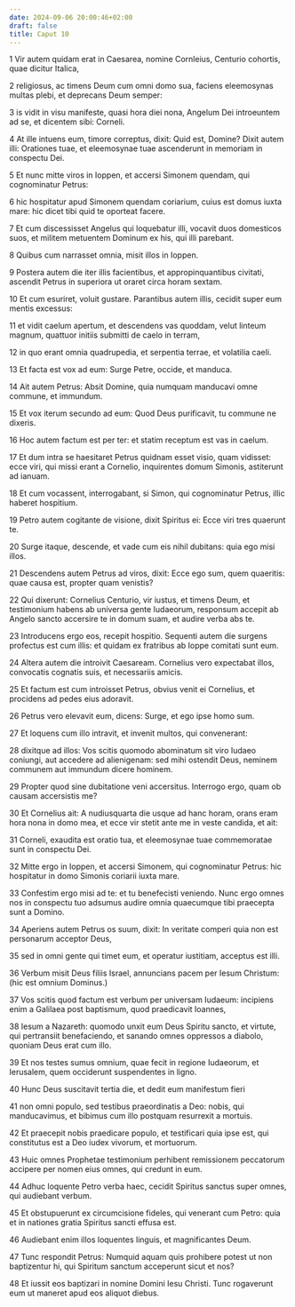 ```yaml
---
date: 2024-09-06 20:00:46+02:00
draft: false
title: Caput 10
---
```





1 Vir autem quidam erat in Caesarea, nomine Cornleius, Centurio cohortis, quae dicitur Italica,

2 religiosus, ac timens Deum cum omni domo sua, faciens eleemosynas multas plebi, et deprecans Deum semper:

3 is vidit in visu manifeste, quasi hora diei nona, Angelum Dei introeuntem ad se, et dicentem sibi: Corneli.

4 At ille intuens eum, timore correptus, dixit: Quid est, Domine? Dixit autem illi: Orationes tuae, et eleemosynae tuae ascenderunt in memoriam in conspectu Dei.

5 Et nunc mitte viros in Ioppen, et accersi Simonem quendam, qui cognominatur Petrus:

6 hic hospitatur apud Simonem quendam coriarium, cuius est domus iuxta mare: hic dicet tibi quid te oporteat facere.

7 Et cum discessisset Angelus qui loquebatur illi, vocavit duos domesticos suos, et militem metuentem Dominum ex his, qui illi parebant.

8 Quibus cum narrasset omnia, misit illos in Ioppen.

9 Postera autem die iter illis facientibus, et appropinquantibus civitati, ascendit Petrus in superiora ut oraret circa horam sextam.

10 Et cum esuriret, voluit gustare. Parantibus autem illis, cecidit super eum mentis excessus:

11 et vidit caelum apertum, et descendens vas quoddam, velut linteum magnum, quattuor initiis submitti de caelo in terram,

12 in quo erant omnia quadrupedia, et serpentia terrae, et volatilia caeli.

13 Et facta est vox ad eum: Surge Petre, occide, et manduca.

14 Ait autem Petrus: Absit Domine, quia numquam manducavi omne commune, et immundum.

15 Et vox iterum secundo ad eum: Quod Deus purificavit, tu commune ne dixeris.

16 Hoc autem factum est per ter: et statim receptum est vas in caelum.

17 Et dum intra se haesitaret Petrus quidnam esset visio, quam vidisset: ecce viri, qui missi erant a Cornelio, inquirentes domum Simonis, astiterunt ad ianuam.

18 Et cum vocassent, interrogabant, si Simon, qui cognominatur Petrus, illic haberet hospitium.

19 Petro autem cogitante de visione, dixit Spiritus ei: Ecce viri tres quaerunt te.

20 Surge itaque, descende, et vade cum eis nihil dubitans: quia ego misi illos.

21 Descendens autem Petrus ad viros, dixit: Ecce ego sum, quem quaeritis: quae causa est, propter quam venistis?

22 Qui dixerunt: Cornelius Centurio, vir iustus, et timens Deum, et testimonium habens ab universa gente Iudaeorum, responsum accepit ab Angelo sancto accersire te in domum suam, et audire verba abs te.

23 Introducens ergo eos, recepit hospitio. Sequenti autem die surgens profectus est cum illis: et quidam ex fratribus ab Ioppe comitati sunt eum.

24 Altera autem die introivit Caesaream. Cornelius vero expectabat illos, convocatis cognatis suis, et necessariis amicis.

25 Et factum est cum introisset Petrus, obvius venit ei Cornelius, et procidens ad pedes eius adoravit.

26 Petrus vero elevavit eum, dicens: Surge, et ego ipse homo sum.

27 Et loquens cum illo intravit, et invenit multos, qui convenerant:

28 dixitque ad illos: Vos scitis quomodo abominatum sit viro Iudaeo coniungi, aut accedere ad alienigenam: sed mihi ostendit Deus, neminem communem aut immundum dicere hominem.

29 Propter quod sine dubitatione veni accersitus. Interrogo ergo, quam ob causam accersistis me?

30 Et Cornelius ait: A nudiusquarta die usque ad hanc horam, orans eram hora nona in domo mea, et ecce vir stetit ante me in veste candida, et ait:

31 Corneli, exaudita est oratio tua, et eleemosynae tuae commemoratae sunt in conspectu Dei.

32 Mitte ergo in Ioppen, et accersi Simonem, qui cognominatur Petrus: hic hospitatur in domo Simonis coriarii iuxta mare.

33 Confestim ergo misi ad te: et tu benefecisti veniendo. Nunc ergo omnes nos in conspectu tuo adsumus audire omnia quaecumque tibi praecepta sunt a Domino.

34 Aperiens autem Petrus os suum, dixit: In veritate comperi quia non est personarum acceptor Deus,

35 sed in omni gente qui timet eum, et operatur iustitiam, acceptus est illi.

36 Verbum misit Deus filiis Israel, annuncians pacem per Iesum Christum: (hic est omnium Dominus.)

37 Vos scitis quod factum est verbum per universam Iudaeum: incipiens enim a Galilaea post baptismum, quod praedicavit Ioannes,

38 Iesum a Nazareth: quomodo unxit eum Deus Spiritu sancto, et virtute, qui pertransiit benefaciendo, et sanando omnes oppressos a diabolo, quoniam Deus erat cum illo.

39 Et nos testes sumus omnium, quae fecit in regione Iudaeorum, et Ierusalem, quem occiderunt suspendentes in ligno.

40 Hunc Deus suscitavit tertia die, et dedit eum manifestum fieri

41 non omni populo, sed testibus praeordinatis a Deo: nobis, qui manducavimus, et bibimus cum illo postquam resurrexit a mortuis.

42 Et praecepit nobis praedicare populo, et testificari quia ipse est, qui constitutus est a Deo iudex vivorum, et mortuorum.

43 Huic omnes Prophetae testimonium perhibent remissionem peccatorum accipere per nomen eius omnes, qui credunt in eum.

44 Adhuc loquente Petro verba haec, cecidit Spiritus sanctus super omnes, qui audiebant verbum.

45 Et obstupuerunt ex circumcisione fideles, qui venerant cum Petro: quia et in nationes gratia Spiritus sancti effusa est.

46 Audiebant enim illos loquentes linguis, et magnificantes Deum.

47 Tunc respondit Petrus: Numquid aquam quis prohibere potest ut non baptizentur hi, qui Spiritum sanctum acceperunt sicut et nos?

48 Et iussit eos baptizari in nomine Domini Iesu Christi. Tunc rogaverunt eum ut maneret apud eos aliquot diebus.

